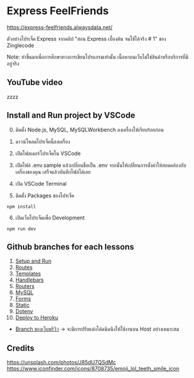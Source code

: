 # Express FeelFriends

https://express-feelfriends.alwaysdata.net/

ตัวอย่างโปรเจ็ค Express จากคลิป "สอน Express เบื้องต้น จนใช้ได้จริง # 1" ของ Zinglecode

Note: ทำขึ้นมาเพื่อการศึกษาทางการเขียนโปรแกรมเท่านั้น เนื้อหาบนเว็บไม่ใช่สินค้าหรือบริการที่มีอยู่จริง


## YouTube video

zzzz


## Install and Run project by VSCode

0. ติดตั้ง Node.js, MySQL, MySQLWorkbench ลงเครื่องให้เรียบร้อยก่อน

1. ดาวน์โหลดโปรเจ็คนี้ลงเครื่อง

2. เปิดโฟลเดอร์โปรเจ็คใน VSCode

3. เปิดไฟล์ .env.sample แล้วเปลี่ยนชื่อเป็น .env จากนั้นให้เปลี่ยนการตั้งค่าให้สอดคล้องกับเครื่องของคุณ เสร็จแล้วบันทึกไฟล์ได้เลย

4. เปิด VSCode Terminal

5. ติดตั้ง Packages ของโปรเจ็ค

```
npm install
```

6. เปิดเว็บโปรเจ็คเพื่อ Development

```
npm run dev
```


## Github branches for each lessons

1. [Setup and Run](https://github.com/potchangelo/express-feelfriends/tree/01-setup)
2. [Routes](https://github.com/potchangelo/express-feelfriends/tree/02-routes)
3. [Templates](https://github.com/potchangelo/express-feelfriends/tree/03-templates)
4. [Handlebars](https://github.com/potchangelo/express-feelfriends/tree/04-handlebars)
5. [Routers](https://github.com/potchangelo/express-feelfriends/tree/05-routers)
6. [MySQL](https://github.com/potchangelo/express-feelfriends/tree/06-mysql)
7. [Forms](https://github.com/potchangelo/express-feelfriends/tree/07-forms)
8. [Static](https://github.com/potchangelo/express-feelfriends/tree/08-static)
9. [Dotenv](https://github.com/potchangelo/express-feelfriends/tree/09-dotenv)
10. [Deploy to Heroku](https://github.com/potchangelo/express-feelfriends/tree/10-deploy-heroku)

- [Branch ของเว็บพรีวิว](https://github.com/potchangelo/express-feelfriends/tree/preview) -> จะมีการปรับแต่งโค้ดนิดนึงให้ใช้งานบน Host อย่างเหมาะสม


## Credits

https://unsplash.com/photos/J85dU7QSdMc
https://www.iconfinder.com/icons/8708735/emoji_lol_teeth_smile_icon

